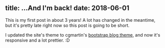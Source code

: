 title: ...And I'm back!
date: 2018-06-01
---

This is my first post in about 3 years! A lot has changed in the meantime, but it's pretty late right now so this post is going to be short.

I updated the site's theme to cgmartin's [bootstrap blog theme](https://github.com/cgmartin/hexo-theme-bootstrap-blog), and now it's responsive and a lot prettier. :D
